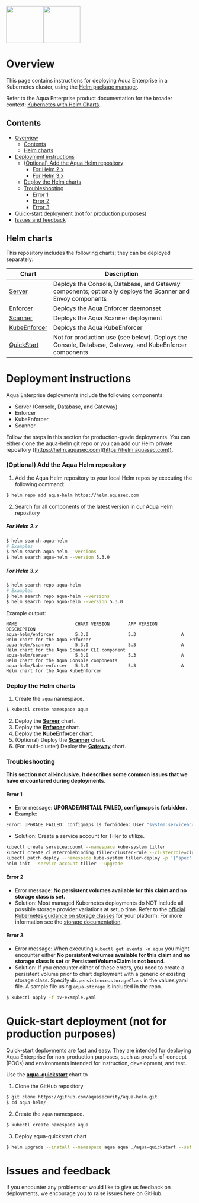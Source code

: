 <img src="https://avatars3.githubusercontent.com/u/12783832?s=200&v=4" height="100" width="100" /><img src="https://avatars3.githubusercontent.com/u/15859888?s=200&v=4" width="100" height="100"/>

# Overview

This page contains instructions for deploying Aqua Enterprise in a Kubernetes cluster, using the [Helm package manager](https://helm.sh/).

Refer to the Aqua Enterprise product documentation for the broader context: [Kubernetes with Helm Charts](https://docs.aquasec.com/v5.3/docs/kubernetes-with-helm).

## Contents

- [Overview](#overview)
  - [Contents](#contents)
  - [Helm charts](#helm-charts)
- [Deployment instructions](#deployment-instructions)
    - [(Optional) Add the Aqua Helm repository](#optional-add-the-aqua-helm-repository)
        - [For Helm 2.x](#for-helm-2x)
        - [For Helm 3.x](#for-helm-3x)
    - [Deploy the Helm charts](#deploy-the-helm-charts)
    - [Troubleshooting](#troubleshooting)
      - [Error 1](#error-1)
      - [Error 2](#error-2)
      - [Error 3](#error-3)
- [Quick-start deployment (not for production purposes)](#quick-start-deployment-not-for-production-purposes)
- [Issues and feedback](#issues-and-feedback)

## Helm charts

This repository includes the following charts; they can be deployed separately:

| Chart | Description |
|-|-|
| [Server](server/) | Deploys the Console, Database, and Gateway components; optionally deploys the Scanner and Envoy components |
| [Enforcer](enforcer/) | Deploys the Aqua Enforcer daemonset |
| [Scanner](scanner/)  | Deploys the Aqua Scanner deployment |
| [KubeEnforcer](kube-enforcer/)| Deploys the Aqua KubeEnforcer |
| [QuickStart](aqua-quickstart)| Not for production use (see below). Deploys the Console, Database, Gateway, and KubeEnforcer components |

# Deployment instructions

Aqua Enterprise deployments include the following components:
- Server (Console, Database, and Gateway)
- Enforcer
- KubeEnforcer
- Scanner

Follow the steps in this section for production-grade deployments. You can either clone the aqua-helm git repo or you can add our Helm private repository ([https://helm.aquasec.com](https://helm.aquasec.com)).

### (Optional) Add the Aqua Helm repository

1. Add the Aqua Helm repository to your local Helm repos by executing the following command:
```bash
$ helm repo add aqua-helm https://helm.aquasec.com
```

2. Search for all components of the latest version in our Aqua Helm repository

##### For Helm 2.x
```bash
$ helm search aqua-helm
# Examples
$ helm search aqua-helm --versions
$ helm search aqua-helm --version 5.3.0
```

##### For Helm 3.x
```bash
$ helm search repo aqua-helm
# Examples
$ helm search repo aqua-helm --versions
$ helm search repo aqua-helm --version 5.3.0
```

Example output:
```csv
NAME                      CHART VERSION       APP VERSION         DESCRIPTION
aqua-helm/enforcer        5.3.0               5.3                 A Helm chart for the Aqua Enforcer
aqua-helm/scanner         5.3.0               5.3                 A Helm chart for the Aqua Scanner CLI component
aqua-helm/server          5.3.0               5.3                 A Helm chart for the Aqua Console components
aqua-helm/kube-enforcer   5.3.0               5.3                 A Helm chart for the Aqua KubeEnforcer
```

### Deploy the Helm charts

1. Create the `aqua` namespace.
```bash
$ kubectl create namespace aqua
```
2. Deploy the [**Server**](server/) chart.
3. Deploy the [**Enforcer**](enforcer/) chart.
4. Deploy the [**KubeEnforcer**](kube-enforcer/) chart.
5. (Optional) Deploy the [**Scanner**](scanner/) chart.
6. (For multi-cluster) Deploy the [**Gateway**](gateway/) chart.

### Troubleshooting

**This section not all-inclusive. It describes some common issues that we have encountered during deployments.**

#### Error 1

* Error message: **UPGRADE/INSTALL FAILED, configmaps is forbidden.**
* Example:

```bash
Error: UPGRADE FAILED: configmaps is forbidden: User "system:serviceaccount:kube-system:default" cannot list configmaps in the namespace "kube-system"
```

* Solution: Create a service account for Tiller to utilize.
```bash
kubectl create serviceaccount --namespace kube-system tiller
kubectl create clusterrolebinding tiller-cluster-rule --clusterrole=cluster-admin --serviceaccount=kube-system:tiller
kubectl patch deploy --namespace kube-system tiller-deploy -p '{"spec":{"template":{"spec":{"serviceAccount":"tiller"}}}}'
helm init --service-account tiller --upgrade
```

#### Error 2

* Error message: **No persistent volumes available for this claim and no storage class is set.**
* Solution: Most managed Kubernetes deployments do NOT include all possible storage provider variations at setup time. Refer to the [official Kubernetes guidance on storage classes](https://kubernetes.io/docs/concepts/storage/storage-classes/) for your platform. 
For more information see the [storage documentation](docs/storage.md).

#### Error 3

* Error message: When executing `kubectl get events -n aqua` you might encounter either **No persistent volumes available for this claim and no storage class is set** or 
**PersistentVolumeClaim is not bound**.
* Solution: If you encounter either of these errors, you need to create a persistent volume prior to chart deployment with a generic or existing storage class. Specify `db.persistence.storageClass` in the values.yaml file. A sample file using `aqua-storage` is included in the repo.

```bash
$ kubectl apply -f pv-example.yaml
```

# Quick-start deployment (not for production purposes)

Quick-start deployments are fast and easy. 
They are intended for deploying Aqua Enterprise for non-production purposes, such as proofs-of-concept (POCs) and environments intended for instruction, development, and test.

Use the [**aqua-quickstart**](aqua-quickstart) chart to 

  1. Clone the GitHub repository
  ```bash
  $ git clone https://github.com/aquasecurity/aqua-helm.git
  $ cd aqua-helm/
  ```

  2. Create the `aqua` namespace.
  ```bash
  $ kubectl create namespace aqua
  ```

  3. Deploy aqua-quickstart chart
  ```bash
  $ helm upgrade --install --namespace aqua aqua ./aqua-quickstart --set imageCredentials.username=<>,imageCredentials.password=<>
  ```

# Issues and feedback

If you encounter any problems or would like to give us feedback on deployments, we encourage you to raise issues here on GitHub.
